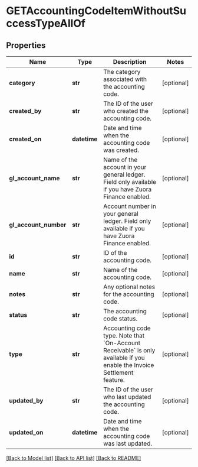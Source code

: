# GETAccountingCodeItemWithoutSuccessTypeAllOf

## Properties
Name | Type | Description | Notes
------------ | ------------- | ------------- | -------------
**category** | **str** | The category associated with the accounting code.  | [optional] 
**created_by** | **str** | The ID of the user who created the accounting code.  | [optional] 
**created_on** | **datetime** | Date and time when the accounting code was created.  | [optional] 
**gl_account_name** | **str** | Name of the account in your general ledger.  Field only available if you have Zuora Finance enabled.  | [optional] 
**gl_account_number** | **str** | Account number in your general ledger.  Field only available if you have Zuora Finance enabled.  | [optional] 
**id** | **str** | ID of the accounting code.  | [optional] 
**name** | **str** | Name of the accounting code.  | [optional] 
**notes** | **str** | Any optional notes for the accounting code.  | [optional] 
**status** | **str** | The accounting code status.  | [optional] 
**type** | **str** | Accounting code type.   Note that &#x60;On-Account Receivable&#x60; is only available if you enable the Invoice Settlement feature.   | [optional] 
**updated_by** | **str** | The ID of the user who last updated the accounting code.  | [optional] 
**updated_on** | **datetime** | Date and time when the accounting code was last updated.  | [optional] 

[[Back to Model list]](../README.md#documentation-for-models) [[Back to API list]](../README.md#documentation-for-api-endpoints) [[Back to README]](../README.md)



